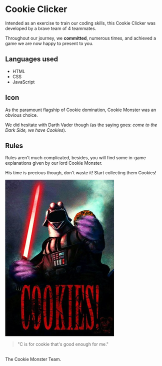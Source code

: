 # Cookie Clicker 

Intended as an exercise to train our coding skills, this Cookie Clicker was developed by a brave team of 4 teammates.

Throughout our journey, we **committed**, numerous times, and achieved a game we are now happy to present to you.


## Languages used

- HTML
- CSS
- JavaScript

## Icon

As the paramount flagship of Cookie domination, Cookie Monster was an obvious choice. 

We did hesitate with Darth Vader though (as the saying goes:  *come to the Dark Side, we have Cookies*).


## Rules

Rules aren't much complicated, besides, you will find some in-game explanations given by our lord Cookie Monster.

His time is precious though, don't waste it! Start collecting them Cookies!

![Darth Cookie](/assets/img/darthcookie.jpg)
>"C is for cookie that's good enough for me."  

\
The Cookie Monster Team.